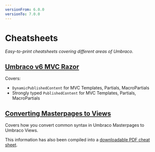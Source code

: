 ```yaml
---
versionFrom: 6.0.0
versionTo: 7.0.0
---
```


# Cheatsheets

_Easy-to-print cheatsheets covering different areas of Umbraco._

## [Umbraco v6 MVC Razor](https://our.umbraco.com/projects/developer-tools/umbraco-v6-mvc-razor-cheatsheets)

Covers:

* `DynamicPublishedContent` for MVC Templates, Partials, MacroPartials
* Strongly typed `PublishedContent` for MVC Templates, Partials, MacroPartials

## [Converting Masterpages to Views](masterpagestoviews.md)

Covers how you convert common syntax in Umbraco Masterpages to Umbraco Views.

This information has also been compiled into a [downloadable PDF cheat sheet](Masterpages2Views.pdf).
